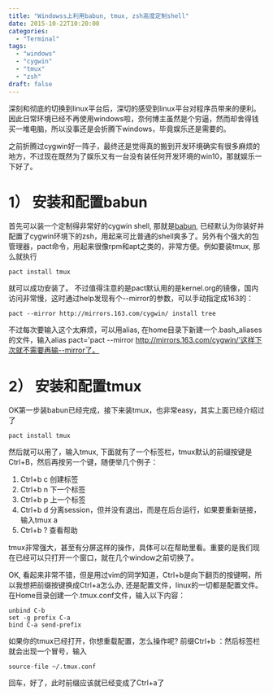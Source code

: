 ```yaml
---
title: "Windowss上利用babun, tmux, zsh高度定制shell"
date: 2015-10-22T10:20:00
categories:
  - "Terminal"
tags:
  - "windows"
  - "cygwin"
  - "tmux"
  - "zsh"
draft: false
---
```

深刻和彻底的切换到linux平台后，深切的感受到linux平台对程序员带来的便利。因此日常环境已经不再使用windows啦，奈何博主虽然是个穷逼，然而却舍得钱买一堆电脑，所以没事还是会折腾下windows，毕竟娱乐还是需要的。

之前折腾过cygwin好一阵子，最终还是觉得真的搬到开发环境确实有很多麻烦的地方，不过现在既然为了娱乐又有一台没有装任何开发环境的win10，那就娱乐一下好了。

# 1） 安装和配置babun

首先可以装一个定制得非常好的cygwin shell, 那就是[babun](http://babun.github.io/), 已经默认为你装好并配置了cygwin环境下的zsh，用起来可比普通的shell爽多了。另外有个强大的包管理器，pact命令，用起来很像rpm和apt之类的，非常方便。例如要装tmux, 那么就执行

	pact install tmux

就可以成功安装了。
不过值得注意的是pact默认用的是kernel.org的镜像，国内访问非常慢，这时通过help发现有个--mirror的参数，可以手动指定成163的：

	pact --mirror http://mirrors.163.com/cygwin/ install tree

不过每次要输入这个太麻烦，可以用alias, 在home目录下新建一个.bash_aliases的文件，输入alias pact='pact --mirror http://mirrors.163.com/cygwin/'这样下次就不需要再输--mirror了。

# 2） 安装和配置tmux

OK第一步装babun已经完成，接下来装tmux，也非常easy，其实上面已经介绍过了

	pact install tmux

然后就可以用了，输入tmux, 下面就有了一个标签栏，tmux默认的前缀按键是Ctrl+B，然后再按另一个键，随便举几个例子：

1. Ctrl+b c 创建标签
2. Ctrl+b n 下一个标签
3. Ctrl+b p 上一个标签
4. Ctrl+b d 分离session，但并没有退出，而是在后台运行，如果要重新链接，输入tmux a
5. Ctrl+b ? 查看帮助

tmux非常强大，甚至有分屏这样的操作，具体可以在帮助里看。重要的是我们现在已经可以只打开一个窗口，就在几个window之前切换了。

OK, 看起来非常不错，但是用过vim的同学知道，Ctrl+b是向下翻页的按键啊，所以我想把前缀按键换成Ctrl+a怎么办, 还是配置文件，linux的一切都是配置文件。
在Home目录创建一个.tmux.conf文件，输入以下内容：

	unbind C-b
	set -g prefix C-a
	bind C-a send-prefix

如果你的tmux已经打开，你想重载配置，怎么操作呢? 前缀Ctrl+b ：然后标签栏就会出现一个冒号，输入

	source-file ~/.tmux.conf

回车，好了，此时前缀应该就已经变成了Ctrl+a了
